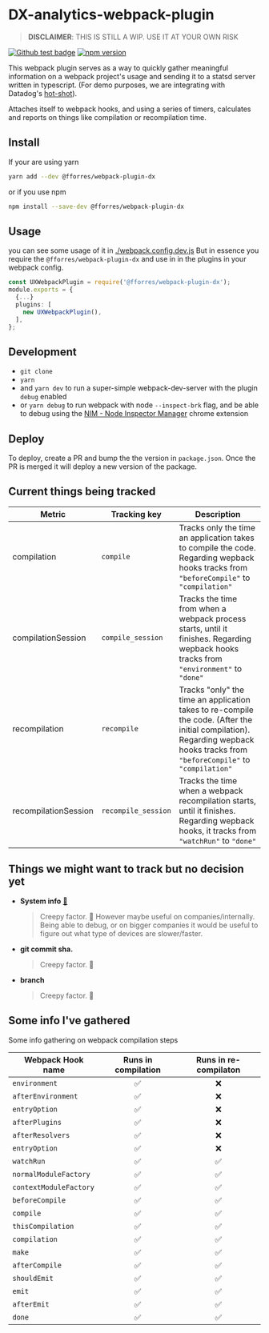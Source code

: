 
# DX-analytics-webpack-plugin

> **DISCLAIMER**: THIS IS STILL A WIP. USE IT AT YOUR OWN RISK

[![Github test badge](https://github.com/fforres/webpack-plugin-dx-metrics/workflows/test/badge.svg)](https://github.com/fforres/webpack-plugin-dx-metrics/actions?query=workflow%3Atest) [![npm version](https://badge.fury.io/js/%40fforres%2Fwebpack-plugin-dx.svg)](https://www.npmjs.com/package/@fforres/webpack-plugin-dx)

This webpack plugin serves as a way to quickly gather meaningful information on a webpack project's usage and sending it to a statsd server written in typescript.
(For demo purposes, we are integrating with Datadog's [hot-shot](https://github.com/brightcove/hot-shots)).

Attaches itself to webpack hooks, and using a series of timers, calculates and reports on things like compilation or recompilation time.

## Install

If your are using yarn

```bash
yarn add --dev @fforres/webpack-plugin-dx
```

or if you use npm

```bash
npm install --save-dev @fforres/webpack-plugin-dx
```

## Usage

you can see some usage of it in [./webpack.config.dev.js](./webpack.config.dev.js)
But in essence you require the `@fforres/webpack-plugin-dx` and use in in the plugins in your webpack config.

```TYPESCRIPT
const UXWebpackPlugin = require('@fforres/webpack-plugin-dx');
module.exports = {
  {...}
  plugins: [
    new UXWebpackPlugin(),
  ],
};
```

## Development

- `git clone`
- `yarn`
- and `yarn dev` to run a super-simple webpack-dev-server with the plugin `debug` enabled
- or `yarn debug` to run webpack with node `--inspect-brk` flag, and be able to debug using the [NIM - Node Inspector Manager](https://chrome.google.com/webstore/detail/nodejs-v8-inspector-manag/gnhhdgbaldcilmgcpfddgdbkhjohddkj?hl=en) chrome extension

## Deploy

To deploy, create a PR and bump the the version in `package.json`. Once the PR is merged it will deploy a new version of the package.

## Current things being tracked

| Metric  | Tracking key | Description  |
|---|---|---|
| compilation  | `compile` | Tracks only the time an application takes to compile the code. Regarding wepback hooks tracks from `"beforeCompile"` to `"compilation"` |
| compilationSession  | `compile_session`  | Tracks the time from when a webpack process starts, until it finishes. Regarding wepback hooks tracks from `"environment"` to `"done"`  |
| recompilation  |  `recompile` |  Tracks "only" the time an application takes to re-compile the code. (After the initial compilation). Regarding wepback hooks tracks from `"beforeCompile"` to `"compilation"` |
| recompilationSession  |  `recompile_session` |  Tracks the time when a webpack recompilation starts, until it finishes. Regarding wepback hooks, it tracks from `"watchRun"` to `"done"` |

## Things we might want to track but no decision yet

- **System info** [🔗](https://github.com/sebhildebrandt/systeminformation)
  > Creepy factor. 😬 However maybe useful on companies/internally. Being able to debug, or on bigger companies it would be useful to figure out what type of devices are slower/faster.
- **git commit sha.**
  > Creepy factor. 🤔
- **branch**
  > Creepy factor. 🤔

## Some info I've gathered

Some info gathering on webpack compilation steps

| Webpack Hook name | Runs in compilation | Runs in re-compilaton  |
|---|:---:|:---:|
| `environment` | ✅ | ❌ |
| `afterEnvironment` | ✅ | ❌ |
| `entryOption` | ✅ | ❌ |
| `afterPlugins` | ✅ | ❌ |
| `afterResolvers` | ✅ | ❌ |
| `entryOption` | ✅ | ❌ |
| `watchRun` | ✅ | ✅ |
| `normalModuleFactory` | ✅ | ✅ |
| `contextModuleFactory` | ✅ | ✅ |
| `beforeCompile` | ✅ | ✅ |
| `compile` | ✅ | ✅ |
| `thisCompilation` | ✅ | ✅ |
| `compilation` | ✅ | ✅ |
| `make` | ✅ | ✅ |
| `afterCompile` | ✅ | ✅ |
| `shouldEmit` | ✅ | ✅ |
| `emit` | ✅ | ✅ |
| `afterEmit` | ✅ | ✅ |
| `done` | ✅ | ✅ |
